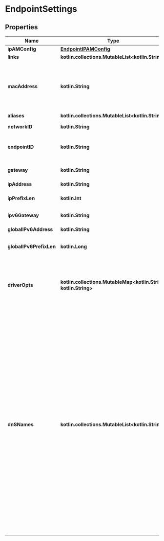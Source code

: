 
# EndpointSettings

## Properties
| Name | Type | Description | Notes |
| ------------ | ------------- | ------------- | ------------- |
| **ipAMConfig** | [**EndpointIPAMConfig**](EndpointIPAMConfig.md) |  |  [optional] |
| **links** | **kotlin.collections.MutableList&lt;kotlin.String&gt;** |  |  [optional] |
| **macAddress** | **kotlin.String** | MAC address for the endpoint on this network. The network driver might ignore this parameter.  |  [optional] |
| **aliases** | **kotlin.collections.MutableList&lt;kotlin.String&gt;** |  |  [optional] |
| **networkID** | **kotlin.String** | Unique ID of the network.  |  [optional] |
| **endpointID** | **kotlin.String** | Unique ID for the service endpoint in a Sandbox.  |  [optional] |
| **gateway** | **kotlin.String** | Gateway address for this network.  |  [optional] |
| **ipAddress** | **kotlin.String** | IPv4 address.  |  [optional] |
| **ipPrefixLen** | **kotlin.Int** | Mask length of the IPv4 address.  |  [optional] |
| **ipv6Gateway** | **kotlin.String** | IPv6 gateway address.  |  [optional] |
| **globalIPv6Address** | **kotlin.String** | Global IPv6 address.  |  [optional] |
| **globalIPv6PrefixLen** | **kotlin.Long** | Mask length of the global IPv6 address.  |  [optional] |
| **driverOpts** | **kotlin.collections.MutableMap&lt;kotlin.String, kotlin.String&gt;** | DriverOpts is a mapping of driver options and values. These options are passed directly to the driver and are driver specific.  |  [optional] |
| **dnSNames** | **kotlin.collections.MutableList&lt;kotlin.String&gt;** | List of all DNS names an endpoint has on a specific network. This list is based on the container name, network aliases, container short ID, and hostname.  These DNS names are non-fully qualified but can contain several dots. You can get fully qualified DNS names by appending &#x60;.&lt;network-name&gt;&#x60;. For instance, if container name is &#x60;my.ctr&#x60; and the network is named &#x60;testnet&#x60;, &#x60;DNSNames&#x60; will contain &#x60;my.ctr&#x60; and the FQDN will be &#x60;my.ctr.testnet&#x60;.  |  [optional] |



